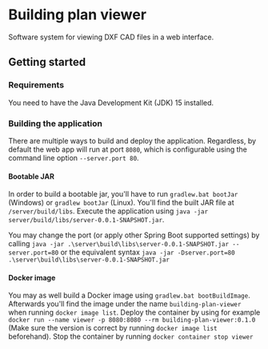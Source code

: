 # Building plan viewer

Software system for viewing DXF CAD files in a web interface.

## Getting started

### Requirements

You need to have the Java Development Kit (JDK) 15 installed.

### Building the application

There are multiple ways to build and deploy the application.
Regardless, by default the web app will run at port `8080`, which is configurable using the command line option `--server.port 80`.

#### Bootable JAR

In order to build a bootable jar, you'll have to run `gradlew.bat bootJar` (Windows) or `gradlew bootJar` (Linux).
You'll find the built JAR file at `/server/build/libs`.
Execute the application using `java -jar server/build/libs/server-0.0.1-SNAPSHOT.jar`.

You may change the port (or apply other Spring Boot supported settings) by calling `java -jar .\server\build\libs\server-0.0.1-SNAPSHOT.jar --server.port=80` or the equivalent syntax `java -jar -Dserver.port=80 .\server\build\libs\server-0.0.1-SNAPSHOT.jar`

#### Docker image

You may as well build a Docker image using `gradlew.bat bootBuildImage`.
Afterwards you'll find the image under the name `building-plan-viewer` when running `docker image list`.
Deploy the container by using for example `docker run --name viewer -p 8080:8080 --rm building-plan-viewer:0.1.0` (Make sure the version is correct by running `docker image list` beforehand).
Stop the container by running `docker container stop viewer`
